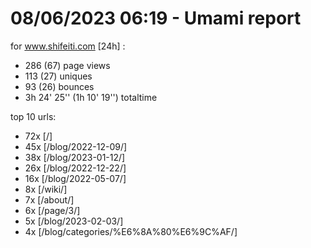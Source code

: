 # 08/06/2023 06:19 - Umami report
for www.shifeiti.com [24h] :

 - 286 (67) page views
 - 113 (27) uniques
 - 93 (26) bounces
 - 3h 24' 25'' (1h 10' 19'') totaltime


top 10 urls:
 - 72x [/]
 - 45x [/blog/2022-12-09/]
 - 38x [/blog/2023-01-12/]
 - 26x [/blog/2022-12-22/]
 - 16x [/blog/2022-05-07/]
 - 8x [/wiki/]
 - 7x [/about/]
 - 6x [/page/3/]
 - 5x [/blog/2023-02-03/]
 - 4x [/blog/categories/%E6%8A%80%E6%9C%AF/]


